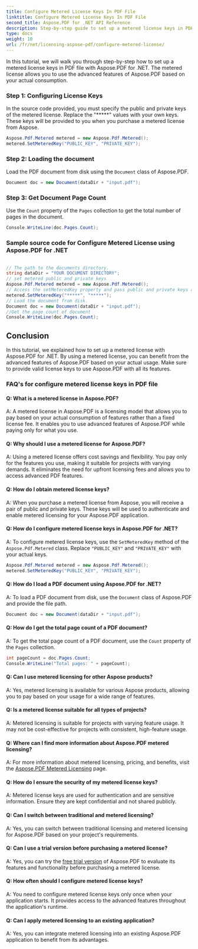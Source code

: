 ```yaml
---
title: Configure Metered License Keys In PDF File
linktitle: Configure Metered License Keys In PDF File
second_title: Aspose.PDF for .NET API Reference
description: Step-by-step guide to set up a metered license keys in PDF file with Aspose.PDF for .NET and benefit from advanced features.
type: docs
weight: 10
url: /fr/net/licensing-aspose-pdf/configure-metered-license/
---
```

In this tutorial, we will walk you through step-by-step how to set up a metered license keys in PDF file with Aspose.PDF for .NET. The metered license allows you to use the advanced features of Aspose.PDF based on your actual consumption.

### Step 1: Configuring License Keys

In the source code provided, you must specify the public and private keys of the metered license. Replace the "*****" values with your own keys. These keys will be provided to you when you purchase a metered license from Aspose.

```csharp
Aspose.Pdf.Metered metered = new Aspose.Pdf.Metered();
metered.SetMeteredKey("PUBLIC_KEY", "PRIVATE_KEY");
```

### Step 2: Loading the document

Load the PDF document from disk using the `Document` class of Aspose.PDF.

```csharp
Document doc = new Document(dataDir + "input.pdf");
```

### Step 3: Get Document Page Count

Use the `Count` property of the `Pages` collection to get the total number of pages in the document.

```csharp
Console.WriteLine(doc.Pages.Count);
```

### Sample source code for Configure Metered License using Aspose.PDF for .NET 

```csharp

// The path to the documents directory.
string dataDir = "YOUR DOCUMENT DIRECTORY";
// set metered public and private keys
Aspose.Pdf.Metered metered = new Aspose.Pdf.Metered();
// Access the setMeteredKey property and pass public and private keys as parameters
metered.SetMeteredKey("*****", "*****");
// Load the document from disk.
Document doc = new Document(dataDir + "input.pdf");
//Get the page count of document
Console.WriteLine(doc.Pages.Count);

```

## Conclusion

In this tutorial, we explained how to set up a metered license with Aspose.PDF for .NET. By using a metered license, you can benefit from the advanced features of Aspose.PDF based on your actual usage. Make sure to provide valid license keys to use Aspose.PDF with all its features.

### FAQ's for configure metered license keys in PDF file

#### Q: What is a metered license in Aspose.PDF?

A: A metered license in Aspose.PDF is a licensing model that allows you to pay based on your actual consumption of features rather than a fixed license fee. It enables you to use advanced features of Aspose.PDF while paying only for what you use.

#### Q: Why should I use a metered license for Aspose.PDF?

A: Using a metered license offers cost savings and flexibility. You pay only for the features you use, making it suitable for projects with varying demands. It eliminates the need for upfront licensing fees and allows you to access advanced PDF features.

#### Q: How do I obtain metered license keys?

A: When you purchase a metered license from Aspose, you will receive a pair of public and private keys. These keys will be used to authenticate and enable metered licensing for your Aspose.PDF application.

#### Q: How do I configure metered license keys in Aspose.PDF for .NET?

A: To configure metered license keys, use the `SetMeteredKey` method of the `Aspose.Pdf.Metered` class. Replace `"PUBLIC_KEY"` and `"PRIVATE_KEY"` with your actual keys.

```csharp
Aspose.Pdf.Metered metered = new Aspose.Pdf.Metered();
metered.SetMeteredKey("PUBLIC_KEY", "PRIVATE_KEY");
```

#### Q: How do I load a PDF document using Aspose.PDF for .NET?

A: To load a PDF document from disk, use the `Document` class of Aspose.PDF and provide the file path.

```csharp
Document doc = new Document(dataDir + "input.pdf");
```

#### Q: How do I get the total page count of a PDF document?

A: To get the total page count of a PDF document, use the `Count` property of the `Pages` collection.

```csharp
int pageCount = doc.Pages.Count;
Console.WriteLine("Total pages: " + pageCount);
```

#### Q: Can I use metered licensing for other Aspose products?

A: Yes, metered licensing is available for various Aspose products, allowing you to pay based on your usage for a wide range of features.

#### Q: Is a metered license suitable for all types of projects?

A: Metered licensing is suitable for projects with varying feature usage. It may not be cost-effective for projects with consistent, high-feature usage.

#### Q: Where can I find more information about Aspose.PDF metered licensing?

A: For more information about metered licensing, pricing, and benefits, visit the [Aspose.PDF Metered Licensing](https://purchase.aspose.com/pricing/pdf/net) page.

#### Q: How do I ensure the security of my metered license keys?

A: Metered license keys are used for authentication and are sensitive information. Ensure they are kept confidential and not shared publicly.

#### Q: Can I switch between traditional and metered licensing?

A: Yes, you can switch between traditional licensing and metered licensing for Aspose.PDF based on your project's requirements.

#### Q: Can I use a trial version before purchasing a metered license?

A: Yes, you can try the [free trial version](https://products.aspose.com/pdf/net) of Aspose.PDF to evaluate its features and functionality before purchasing a metered license.

#### Q: How often should I configure metered license keys?

A: You need to configure metered license keys only once when your application starts. It provides access to the advanced features throughout the application's runtime.

#### Q: Can I apply metered licensing to an existing application?

A: Yes, you can integrate metered licensing into an existing Aspose.PDF application to benefit from its advantages.